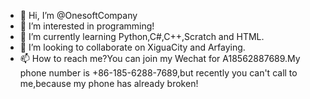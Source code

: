 - 👋 Hi, I’m @OnesoftCompany
- 👀 I’m interested in programming!
- 🌱 I’m currently learning Python,C#,C++,Scratch and HTML.
- 💞️ I’m looking to collaborate on XiguaCity and Arfaying.
- 📫 How to reach me?You can join my Wechat for A18562887689.My phone number is +86-185-6288-7689,but recently you can't call to me,because my phone has already broken!

<!---
OnesoftCompany(me)/OnesoftCompany is a ✨ special ✨ repository because its `README.md` (this file) appears on your GitHub profile.
You can click the Preview link to take a look at your changes.
--->
